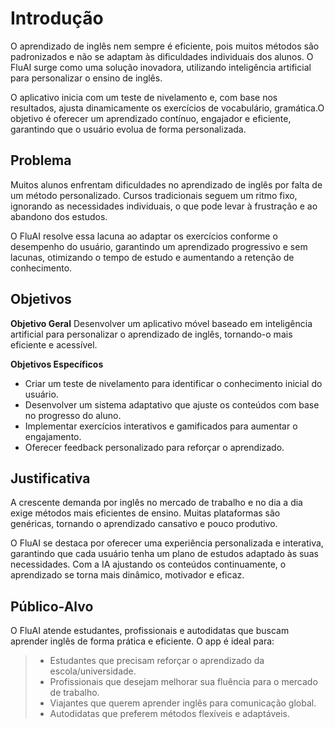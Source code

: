 # Introdução
O aprendizado de inglês nem sempre é eficiente, pois muitos métodos são padronizados e não se adaptam às dificuldades individuais dos alunos. O FluAI surge como uma solução inovadora, utilizando inteligência artificial para personalizar o ensino de inglês.

O aplicativo inicia com um teste de nivelamento e, com base nos resultados, ajusta dinamicamente os exercícios de vocabulário, gramática.O objetivo é oferecer um aprendizado contínuo, engajador e eficiente, garantindo que o usuário evolua de forma personalizada.

## Problema
Muitos alunos enfrentam dificuldades no aprendizado de inglês por falta de um método personalizado. Cursos tradicionais seguem um ritmo fixo, ignorando as necessidades individuais, o que pode levar à frustração e ao abandono dos estudos.

O FluAI resolve essa lacuna ao adaptar os exercícios conforme o desempenho do usuário, garantindo um aprendizado progressivo e sem lacunas, otimizando o tempo de estudo e aumentando a retenção de conhecimento.


## Objetivos

 **Objetivo Geral**
Desenvolver um aplicativo móvel baseado em inteligência artificial para personalizar o aprendizado de inglês, tornando-o mais eficiente e acessível.

 **Objetivos Específicos**
- Criar um teste de nivelamento para identificar o conhecimento inicial do usuário.
- Desenvolver um sistema adaptativo que ajuste os conteúdos com base no progresso do aluno.
- Implementar exercícios interativos e gamificados para aumentar o engajamento.
- Oferecer feedback personalizado para reforçar o aprendizado.

## Justificativa

A crescente demanda por inglês no mercado de trabalho e no dia a dia exige métodos mais eficientes de ensino. Muitas plataformas são genéricas, tornando o aprendizado cansativo e pouco produtivo.

O FluAI se destaca por oferecer uma experiência personalizada e interativa, garantindo que cada usuário tenha um plano de estudos adaptado às suas necessidades. Com a IA ajustando os conteúdos continuamente, o aprendizado se torna mais dinâmico, motivador e eficaz.

## Público-Alvo

O FluAI atende estudantes, profissionais e autodidatas que buscam aprender inglês de forma prática e eficiente. O app é ideal para:

> - Estudantes que precisam reforçar o aprendizado da escola/universidade.
> - Profissionais que desejam melhorar sua fluência para o mercado de trabalho.
> - Viajantes que querem aprender inglês para comunicação global.
> - Autodidatas que preferem métodos flexíveis e adaptáveis.
